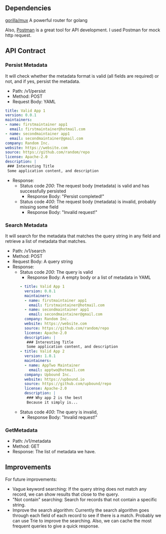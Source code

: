 ## Dependencies
[gorilla/mux](github.com/gorilla/mux)
A powerful router for golang

Also, [Postman](https://www.getpostman.com/) is a great tool for API development. I used Postman for mock http request. 
## API Contract

### Persist Metadata
It will check whether the metadata format is valid (all fields are required) or not, and if yes, persist the metadata.
- Path: /v1/persist
- Method: POST
- Request Body: YAML
```yaml
title: Valid App 1
version: 0.0.1
maintainers:
- name: firstmaintainer app1
  email: firstmaintainer@hotmail.com
- name: secondmaintainer app1
  email: secondmaintainer@gmail.com
company: Random Inc.
website: https://website.com
source: https://github.com/random/repo
license: Apache-2.0
description: |
 ### Interesting Title
 Some application content, and description
```
- Response: 
  - Status code _200_: The request body (metadata) is valid and has successfully persisted
    - Response Body: "Persist completed!"
  - Status code _400_: The request body (metadata) is invalid, probably missing some field
    - Response Body: "Invalid request!"

### Search Metadata
It will search for the metadata that matches the query string in any field and retrieve a list of metadata that matches.
- Path: /v1/search
- Method: POST
- Request Body: A query string
- Response:
  - Status code _200_: The query is valid 
    - Response Body: A empty body or a list of metadata in YAML
    ```yaml
    - title: Valid App 1
      version: 0.0.1
      maintainers:
      - name: firstmaintainer app1
        email: firstmaintainer@hotmail.com
      - name: secondmaintainer app1
        email: secondmaintainer@gmail.com
      company: Random Inc.
      website: https://website.com
      source: https://github.com/random/repo
      license: Apache-2.0
      description: |
       ### Interesting Title
       Some application content, and description
    - title: Valid App 2
      version: 1.0.1
      maintainers:
      - name: AppTwo Maintainer
        email: apptwo@hotmail.com
      company: Upbound Inc.
      website: https://upbound.io
      source: https://github.com/upbound/repo
      license: Apache-2.0
      description: |
       ### Why app 2 is the best
       Because it simply is...
    ``` 
  - Status code _400_: The query is invalid, 
    - Response Body: "Invalid request!"
  
### GetMetadata
- Path: /v1/metadata
- Method: GET
- Response: The list of metadata we have.
  
## Improvements
For future improvements:
 - Vague keyword searching: If the query string does not match any record, we can show results that close to the query.
 - "Not contain" searching: Search for records that not contain a specific string.  
 - Improve the search algorithm: Currently the search algorithm goes through each field of each record to see if there is a match. Probably we can use Trie to improve the searching. Also, we can cache the most frequent queries to give a quick response.